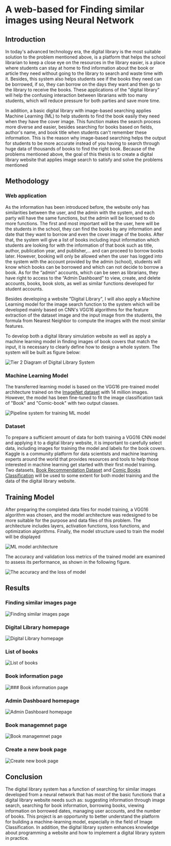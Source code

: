 # **A web-based for Finding similar images using Neural Network**

## **Introduction**

In today's advanced technology era, the digital library is the most suitable solution to the problem mentioned above, is a platform that helps the school librarian to keep a close eye on the resources in the library easier, is a place where students can stay at home to find information about the book or article they need without going to the library to search and waste time with it. Besides, this 
system also helps students see if the books they need can be borrowed, if so, they can borrow on the days they want and then go to the library to receive the books. These applications of the "digital library" will help the confusing interaction between librarians with too many students, which will reduce pressure for both parties and save more time.

In addition, a basic digital library with image-based searching applies Machine Learning (ML) to help students to find the book easily they need when they have the cover image. This function makes the search process more diverse and easier, besides searching for books based on fields, author's name, and book title when students can't remember these information. This is the reason why image-based searching helps the output for students to be more accurate instead of you having to search through huge data of thousands of books to find the right book. Because of the problems mentioned above, the goal of this thesis is to create a digital library website that applies image search to satisfy and solve the problems mentioned

## Methodology 

### Web application

As the information has been introduced before, the website only has similarities between the user, and the admin with the system, and each party will have the same functions, but the admin will be licensed to do more functions. The first and most important will be the user, here will be the students in the school, they can find the books by any information and date that they want to borrow and even the cover image of the books. After that, the system will give a list of books including input information which students are looking for with the information of that book such as title, author, publication year, and publisher,... and can proceed to borrow books later. However, booking will only be allowed when the user has logged into the system with the account provided by the admin (school), students will know which books can be borrowed and which can not decide to borrow a book. As for the “admin” accounts, which can be seen as librarians, they have right to access to the “Admin Dashboard” to view, create, and delete accounts, books, book slots, as well as similar functions developed for student accounts. 

Besides developing a website "Digital Library", I will also apply a Machine Learning model for the image search function to the system which will be developed mainly based on CNN's VGG16 algorithms for the feature extraction of the dataset image and the input image from the students, the formula from Nearest Neighbor to compute the images with the most similar features.

To develop both a digital library simulation website as well as apply a machine learning model in finding images of book covers that match the input, it is necessary to clearly define how to design a whole system. The system will be built as figure below:

![Tier 2 Diagram of Digital Library System](https://scontent.fsgn5-9.fna.fbcdn.net/v/t1.15752-9/357368730_1287376012143130_4100978643304128255_n.png?_nc_cat=102&cb=99be929b-59f725be&ccb=1-7&_nc_sid=ae9488&_nc_ohc=MCR7e6Pf6IIAX-XSFOC&_nc_ht=scontent.fsgn5-9.fna&oh=03_AdSQZzF80ymBwfd6p_HHRHzzLkbY0s72KHuAecmvEGhEYQ&oe=64C51E4A)

### Machine Learning Model

The transferred learning model is based on the VGG16 pre-trained model architecture trained on the [ImageNet dataset]( https://www.image-net.org/about.php) with 14 million images. However, the model has been fine-tuned to fit the image classification task of "Book" and "Comic-book" with two output classes. 

![Pipeline system for training ML model](https://scontent.fsgn5-12.fna.fbcdn.net/v/t1.15752-9/357140136_728447995957913_8192066841618963585_n.png?_nc_cat=103&cb=99be929b-59f725be&ccb=1-7&_nc_sid=ae9488&_nc_ohc=wzyKS7bVp6MAX8VJhZc&_nc_ht=scontent.fsgn5-12.fna&oh=03_AdTE8U_Mt_EpnPvWV0nHXtxhctyfs8IS3rC7eeatp-GjSA&oe=64C521C4)

### Dataset

To prepare a sufficient amount of data for both training a VGG16 CNN model and applying it to a digital library website, it is important to carefully select data, including images for training the model and labels for the book covers. Kaggle is a community platform for data scientists and machine learning experts around the world that provides resources and tools to help those interested in machine learning get started with their first model training. Two datasets, [Book Recommendation Dataset](https://www.kaggle.com/datasets/arashnic/book-recommendation-dataset) and [Comic Books Classification](https://www.kaggle.com/datasets/cenkbircanoglu/comic-books-classification) will be used to some extent for both model training and the data of the digital library website.

## Training Model
After preparing the completed data files for model training, a VGG16 algorithm was chosen, and the model architecture was redesigned to be more suitable for the purpose and data files of this problem. The architecture includes layers, activation functions, loss functions, and optimization algorithms. Finally, the model structure used to train the model will be displayed

![ML model architecture](https://scontent.fsgn5-12.fna.fbcdn.net/v/t1.15752-9/357367730_1023041391982354_5632036022773610692_n.png?_nc_cat=103&cb=99be929b-59f725be&ccb=1-7&_nc_sid=ae9488&_nc_ohc=GyjI2Wcw0JQAX9TwF_A&_nc_ht=scontent.fsgn5-12.fna&oh=03_AdR-mqebrP1p9i21bAjJJxE_5o7zsTdDHOdoEvJQM4R2oA&oe=64C5053D)

The accuracy and validation loss metrics of the trained model are examined to assess its performance, as shown in the following figure. 

![The accuracy and the loss of model](https://scontent.fsgn5-15.fna.fbcdn.net/v/t1.15752-9/356987701_1263775810931515_2202132999841238765_n.png?_nc_cat=111&cb=99be929b-59f725be&ccb=1-7&_nc_sid=ae9488&_nc_ohc=uhD_TCJvlwIAX9J_2qp&_nc_ht=scontent.fsgn5-15.fna&oh=03_AdQE5OMXr63aKkDVxDmj8YVdAo0pOfTVwBibMCVMHReZXg&oe=64C52C27)

## Results

### Finding similar images page

![Finding similar images page](https://scontent.fsgn5-2.fna.fbcdn.net/v/t1.15752-9/357411035_1300742657483123_8158075888394979946_n.png?_nc_cat=105&cb=99be929b-59f725be&ccb=1-7&_nc_sid=ae9488&_nc_ohc=mCzZ84ETFpsAX9Mlgnn&_nc_ht=scontent.fsgn5-2.fna&oh=03_AdRH9CgcFnT00kHbLp_m8F7kXf2ES9CL4gOmcYQKpmbasQ&oe=64C52665)

### Digital Library homepage

![Digital Library homepage](https://scontent.fsgn5-14.fna.fbcdn.net/v/t1.15752-9/357567734_960672578491973_2756017332541395369_n.png?_nc_cat=101&cb=99be929b-59f725be&ccb=1-7&_nc_sid=ae9488&_nc_ohc=GS9UiLXv89sAX-ukE8x&_nc_ht=scontent.fsgn5-14.fna&oh=03_AdR9h1ZVa06T18gwtvOcjiq2ZuJRdQf5E-2Z704LmOk9Zw&oe=64C51B47)

### List of books

![List of books](https://scontent.fsgn5-15.fna.fbcdn.net/v/t1.15752-9/357334387_678563584102931_7891635222276835215_n.png?_nc_cat=111&cb=99be929b-59f725be&ccb=1-7&_nc_sid=ae9488&_nc_ohc=hl5CoRgS2-IAX-oTcLU&_nc_ht=scontent.fsgn5-15.fna&oh=03_AdS5ByhueS1cIK5_3mJfl86kVVDIVbqT6MqrZAOAcR2Ydg&oe=64C532F8)

### Book information page

![### Book information page](https://scontent.fsgn5-10.fna.fbcdn.net/v/t1.15752-9/357415749_811723900609489_3085173752442810890_n.png?_nc_cat=107&cb=99be929b-59f725be&ccb=1-7&_nc_sid=ae9488&_nc_ohc=QjgjcdxtBR8AX_WJWpQ&_nc_ht=scontent.fsgn5-10.fna&oh=03_AdTWT4sKhGrRcgsCAYWO7S6Di-fjwTZ3DpSmEgspWMotig&oe=64C52DCD)

### Admin Dashboard homepage

![Admin Dashboard homepage](https://scontent.fsgn5-15.fna.fbcdn.net/v/t1.15752-9/357317597_1029312788430732_1904560745511981404_n.png?_nc_cat=111&cb=99be929b-59f725be&ccb=1-7&_nc_sid=ae9488&_nc_ohc=MahnGWnAWAIAX9e5NfR&_nc_ht=scontent.fsgn5-15.fna&oh=03_AdTiBROWxh_-BWjLEBMEHNITh-M1Zp_SLxolDrkjyTZCig&oe=64C53BEA)

### Book managemnet page

![Book managemnet page](https://scontent.fsgn5-13.fna.fbcdn.net/v/t1.15752-9/357390482_6343970269021151_7450217158397975613_n.png?_nc_cat=106&cb=99be929b-59f725be&ccb=1-7&_nc_sid=ae9488&_nc_ohc=RMK9CLvojdAAX9VyzZp&_nc_ht=scontent.fsgn5-13.fna&oh=03_AdRO13iULJXQn8BJ9_tpGDNcdZ5bCIApAYeSrv4U5Svm6A&oe=64C53C2D)

### Create a new book page

![Create new book page](https://scontent.fsgn5-12.fna.fbcdn.net/v/t1.15752-9/357524367_200601892595359_4015732740542187546_n.png?_nc_cat=103&cb=99be929b-59f725be&ccb=1-7&_nc_sid=ae9488&_nc_ohc=_CBr90IfSpsAX-rcL8j&_nc_ht=scontent.fsgn5-12.fna&oh=03_AdRMS_oK3ecCoKxn_RAn-jiFV7Gv4qoKR4U7d4akqT1-dw&oe=64C5249B)

## Conclusion

The digital library system has a function of searching for similar images developed from a neural network that has most of the basic functions that a digital library website needs such as: suggesting information through image search, searching for book information, borrowing books, viewing information on borrowed dates, managing user accounts, and the number of books. This project is an opportunity to better understand the platform for building a machine-learning model, especially in the field of Image Classification. In addition, the digital library system enhances knowledge about programming a website and how to implement a digital library system in practice.
